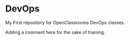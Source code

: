 # DevOps
My First repository for OpenClassrooms DevOps classes.

Adding a comment here for the sake of training.

